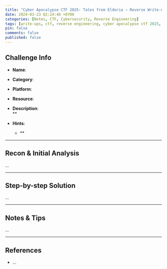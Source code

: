 ```yaml
---
title: "Cyber Apocalypse CTF 2025: Tales from Eldoria – Reverse Write-ups"
date: 2024-03-23 02:24:46 +0700
categories: [Notes, CTF, Cybersecurity, Reverse Engineering]
tags: [write-ups, ctf, reverse engineering, cyber apocalypse ctf 2025, ctf]
pin: false
comments: false
published: false
---
```


## Challenge Info

- **Name**:   
- **Category**: 
- **Platform**:   
- **Resource**:
- **Description**:  
  **

- **Hints**:  
  - **  


---

## Recon & Initial Analysis

...

---

## Step-by-step Solution

...

---

## Notes & Tips

...

---

## References

- ...
